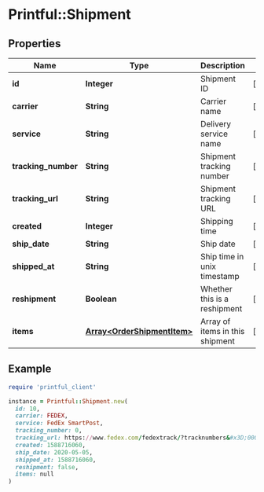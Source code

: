# Printful::Shipment

## Properties

| Name | Type | Description | Notes |
| ---- | ---- | ----------- | ----- |
| **id** | **Integer** | Shipment ID | [optional] |
| **carrier** | **String** | Carrier name | [optional] |
| **service** | **String** | Delivery service name | [optional] |
| **tracking_number** | **String** | Shipment tracking number | [optional] |
| **tracking_url** | **String** | Shipment tracking URL | [optional] |
| **created** | **Integer** | Shipping time | [optional] |
| **ship_date** | **String** | Ship date | [optional] |
| **shipped_at** | **String** | Ship time in unix timestamp | [optional] |
| **reshipment** | **Boolean** | Whether this is a reshipment | [optional] |
| **items** | [**Array&lt;OrderShipmentItem&gt;**](OrderShipmentItem.md) | Array of items in this shipment | [optional] |

## Example

```ruby
require 'printful_client'

instance = Printful::Shipment.new(
  id: 10,
  carrier: FEDEX,
  service: FedEx SmartPost,
  tracking_number: 0,
  tracking_url: https://www.fedex.com/fedextrack/?tracknumbers&#x3D;0000000000,
  created: 1588716060,
  ship_date: 2020-05-05,
  shipped_at: 1588716060,
  reshipment: false,
  items: null
)
```

